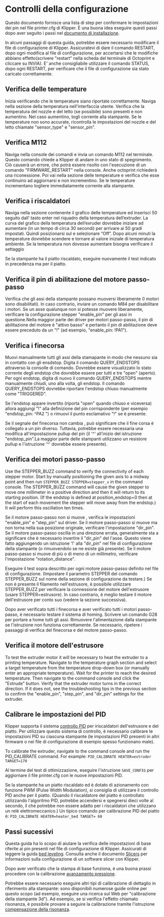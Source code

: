 # Controlli della configurazione

Questo documento fornisce una lista di step per confermare le impostazioni dei pin nel file printer.cfg di Klipper. È una buona idea eseguire questi passi dopo aver seguito i passi nel [documento di installazione](Installation.md).

In alcuni passaggi di questa guida, potrebbe essere necessario modificare il file di configurazione di Klipper. Assicuratevi di dare il comando RESTART, dopo ogni modifica al file di configurazione, per accertarsi che le modifiche abbiano effetto(scrivere "restart" nella scheda del terminale di Octoprint e cliccare su INVIA). E' anche consigliabile utilizzare il comando STATUS, dopo ogni RESTART, per verificare che il file di configurazione sia stato caricato correttamente.

## Verifica delle temperature

Inizia verificando che le temperature siano riportate correttamente. Naviga nella sezione della temperatura nell'interfaccia utente. Verifica che la temperatura del nozzle e del letto (se possibile) sono presenti e non aumentino. Nel caso aumentino, togli corrente alla stampante. Se le temperature non sono accurate, ricontrolla le impostazioni del nozzle e del letto chiamate "sensor_type" e "sensor_pin".

## Verifica M112

Naviga nella console dei comandi e invia un comando M112 nel terminale. Questo comando chiede a Klipper di andare in uno stato di spegnimento. Ciò causerà un errore, che potrà essere risolto con l'esecuzione di un comando "FIRMWARE_RESTART" nella console. Anche octoprint richiederà una riconessione. Poi vai nella sezione delle temperature e verifica che esse continuino ad aggiornarsi e non incrementino. Se le temperature incrementano togliere immediatamente corrente alla stampante.

## Verifica i riscaldatori

Naviga nella sezione contenente il grafico delle temperature ed inserisci 50 seguito dall’ tasto enter nel riquadro della temperatura dell’extruder. La curva del grafico  della temperatura dell’exruder dovrebbe iniziare ad aumentare (in un tempo di circa 30 secondi) per arrivare ai 50 gradi impostati. Quindi posizionarsi  sul  e selezionare “Off”. Dopo alcuni minuti la temperature dovrebbe scendere e tornare al valore iniziale di temperatura ambiente. Se la temperatura non dovesse aumentare bisogna verificare  il settaggio

Se la stampante ha il piatto riscaldato, eseguire nuovamente il test indicato in precedenza ma per il piatto.

## Verifica il pin di abilitazione del motore passo-passo

Verifica che gli assi della stampante possano muoversi liberamente (I motori sono disabilitati). In caso contrario, inviare un comando M84 per disabilitare i motori. Se un asse qualunque non si potesse muovere liberamente, verificare la configurazione stepper "enable_pin" per gli assi in questione.Nella maggior parte dei driver per motori passo-passo, il pin di abilitazione del motore è "attivo basso" e pertanto il pin di abilitazione deve essere preceduto da un "!" (ad esempio, "enable_pin: !PA1").

## Verifica i finecorsa

Muovi manualmente tutti gli assi della stamapante in modo che nessuno sia in contatto con gli ensdstop. Digita il comando QUERY_ENDSTOPS attraverso la consolle di comando. Dovrebbe essere visualizzato lo stato corrente degli endstop che dovrebbe essere per tutti e tre "open" (aperto). Per ogni endstop, digita di nuovo il comando QUERY_ENDSTOPS mentre manualmente chiudi, uno alla volta, gli endstop. Il comando QUERY_ENDSTOPS dovrebbe riportare l'endstop chiuso manualmente come "TRIGGERED".

Se l'endstop appare invertito (riporta "open" quando chiuso e viceversa) allora aggiungi "!" alla definizione del pin corrispondente (per esempio "endstop_pin: ^PA2 ") o rimuovi il punto esclamativo "!" se è presente.

Se il segnale del finecorsa non cambia , può significare che il fine corsa è collegato a un pin diverso. Tuttavia, potrebbe essere necessaria una modifica all'impostazione pullup del pin (il '^' all'inizio del istruzione "endstop_pin".La maggior parte delle stampanti utilizzano un resistore pullup e l'istruzione '^' dovrebbe essere presente).

## Verifica dei motori passo-passo

Use the STEPPER_BUZZ command to verify the connectivity of each stepper motor. Start by manually positioning the given axis to a midway point and then run `STEPPER_BUZZ STEPPER=stepper_x` in the command console. The STEPPER_BUZZ command will cause the given stepper to move one millimeter in a positive direction and then it will return to its starting position. (If the endstop is defined at position_endstop=0 then at the start of each movement the stepper will move away from the endstop.) It will perform this oscillation ten times.

Se il motore passo-passo non si muove , verifica le impostazioni "enable_pin" e "step_pin" sul driver. Se il motore passo-passo si muove ma non torna nella sua posizione originale, verificare l'impostazione "dir_pin". Se il motore passo-passo oscilla in una direzione errata, generalmente sta a significare che è necessario invertire il "dir_pin" del l'asse. Questo viene fatto aggiungendo un istruzione '!' alla "dir_pin" nel file di configurazione della stampante (o rimuovendolo se ne esiste già presente). Se il motore passo-passo si muove di più o di meno di un millimetro, verificare l'impostazione "rotation_distance".

Eseguire il test sopra descritto per ogni motore passo-passo definito nel file di configurazione. (Impostare il parametro STEPPER del comando STEPPER_BUZZ sul nome della sezione di configurazione da testare.) Se non è presente il filamento nell'estrusore, è possibile utilizzare STEPPER_BUZZ per verificare la connessione del motore dell'estrusore (usare STEPPER=estrusore). In caso contrario, è meglio testare il motore dell'estrusore per conto suo (vedere la sezione successiva).

Dopo aver verificato tutti i finecorsa e aver verificato tutti i motori passo-passo, è necessario testare il sistema di homing. Scrivere un comando G28 per portare a home tutti gli assi. Rimuovere l'alimentazione dalla stampante se l'istruzione non funziona correttamente. Se necessario, ripetere i passaggi di verifica del finecorsa e del motore passo-passo.

## Verifica il motore dell'estrusore

To test the extruder motor it will be necessary to heat the extruder to a printing temperature. Navigate to the temperature graph section and select a target temperature from the temperature drop-down box (or manually enter an appropriate temperature). Wait for the printer to reach the desired temperature. Then navigate to the command console and click the "Extrude" button. Verify that the extruder motor turns in the correct direction. If it does not, see the troubleshooting tips in the previous section to confirm the "enable_pin", "step_pin", and "dir_pin" settings for the extruder.

## Calibrare le impostazioni del PID

Klipper supporta il sistema [controllo PID](https://en.wikipedia.org/wiki/PID_controller) per iriscaldatori dell'estrusore e del piatto. Per utilizzare questo sistema di controllo, è necessario calibrare le impostazioni PID su ciascuna stampante (le impostazioni PID presenti in altri firmware o nei file di configurazione di esempio spesso funzionano male).

To calibrate the extruder, navigate to the command console and run the PID_CALIBRATE command. For example: `PID_CALIBRATE HEATER=extruder TARGET=170`

Al termine del test di ottimizzazione, eseguire l'istruzione `SAVE_CONFIG` per aggiornare il file printer.cfg con le nuove impostazioni PID.

Se la stampante ha un piatto riscaldato ed è dotato di azionamento con funzione PWM (Pulse Width Modulation), si consiglia di utilizzare il controllo PID anche per il piatto. (Quando il riscaldatore del piatto è controllato utilizzando l'algoritmo PID, potrebbe accendersi e spegnersi dieci volte al secondo, il che potrebbe non essere adatto per i riscaldatori che utilizzano un relè elettromeccanico.) Un tipico comando per calibrazione PID del piatto è: `PID_CALIBRATE HEATER=heater_bed TARGET= 60`

## Passi sucessivi

Questa guida ha lo scopo di aiutare la verifica delle impostazioni di base riferite ai pin presenti nel file di configurazione di Klipper. Assicurati di leggere la guida [bed leveling](Bed_Level.md). Consulta anche il documento [Slicers](Slicers.md) per informazioni sulla configurazione di un software slicer con Klipper.

Dopo aver verificato che la stampa di base funziona, è una buona prassi procedere con la calibrazione [avanzamento pressione](Pressure_Advance.md).

Potrebbe essere necessario eseguire altri tipi di calibrazione di dettaglio in riferimento alla stampante: sono disponibili numerose guide online per questo scopo (ad esempio, eseguire una ricerca sul Web per "calibrazione della stampante 3d"). Ad esempio, se si verifica l'effetto chiamato risonanza, è possibile provare a seguire la calibrazione tramite l'istruzione [compensazione della risonanza](Resonance_Compensation.md).
